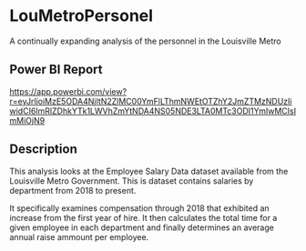 # LouMetroPersonel
A continually expanding analysis of the personnel in the Louisville Metro

## Power BI Report
https://app.powerbi.com/view?r=eyJrIjoiMzE5ODA4NjItN2ZlMC00YmFlLThmNWEtOTZhY2JmZTMzNDUzIiwidCI6ImRlZDhkYTk1LWVhZmYtNDA4NS05NDE3LTA0MTc3ODI1YmIwMCIsImMiOjN9

## Description
This analysis looks at the Employee Salary Data dataset available from the Louisville Metro Government. This is dataset contains salaries by department from 2018 to present.

It specifically examines compensation through 2018 that exhibited an increase from the first year of hire. It then calculates the total time for a given employee in each department and finally determines an average annual raise ammount per employee.
